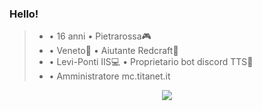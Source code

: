 ### Hello!
  >- • 16 anni                             • Pietrarossa🎮 
  >- • Veneto🍷                            • Aiutante Redcraft🔴 
  >- • Levi-Ponti IIS💻                   • Proprietario bot discord TTS🤖 
  >- • Amministratore mc.titanet.it




<p align="center"><a href="https://github.com/anuraghazra/github-readme-stats"><img src="https://github-readme-stats.vercel.app/api?username=thomasz05&theme=tokyonight?count_private=true"></a></p>
